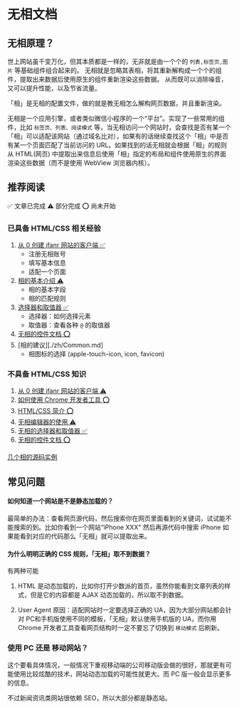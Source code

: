# 无相文档


## 无相原理？

世上网站虽千变万化，但其本质都是一样的，无非就是由一个个的 `列表,标签页,图片` 等基础组件组合起来的。 无相就是忽略其表相，将其重新解构成一个个的组件，提取出来数据后使用原生的组件重新渲染这些数据。 从而既可以消除噪音，又可以提升性能，以及节省流量。


「相」是无相的配置文件，做的就是教无相怎么解构网页数据，并且重新渲染。


无相是一个应用引擎，或者类似微信小程序的一个“平台”。实现了一些常用的组件，比如 `标签页、列表、阅读模式` 等，当无相访问一个网站时，会查找是否有某一个「相」可以适配该网站（通过域名比对），如果有的话继续查找这个「相」中是否有某一个页面匹配了当前访问的 URL。如果找到的话无相就会根据「相」的规则从 HTML(网页) 中提取出来信息后使用「相」指定的布局和组件使用原生的界面渲染这些数据（而不是使用 WebView 浏览器内核）。




## 推荐阅读

✅  文章已完成 ⚠️  部分完成 ⭕️ 尚未开始


### 已具备 HTML/CSS 相关经验

1. [从 0 创建 ifanr 网站的客户端 ✅](./zh/GetStarted.md)
    * 注册无相账号
    * 填写基本信息
    * 适配一个页面
2. [相的基本介绍 ⚠️](./zh/Editor.md)
    * 相的基本字段
    * 相的匹配规则
3. [选择器和取值器 ✅](./zh/Selector.md)
    * 选择器：如何选择元素
    * 取值器：查看各种 `@` 的取值器
4. [无相的控件文档 ⭕️](./zh/Components.md)
5. [相的建议][./zh/Common.md]
    * 相图标的选择 (apple-touch-icon, icon, favicon)


### 不具备 HTML/CSS 知识

1. [从 0 创建 ifanr 网站的客户端 ⚠️](./zh/GetStarted.md)
1. [如何使用 Chrome 开发者工具 ⭕️](./zh/WIP.md)
1. [HTML/CSS 简介 ⭕️](./zh/WIP.md)
1. [无相编辑器的使用 ⚠️](./zh/Editor.md)
1. [无相的选择器和取值器 ✅](./zh/Selector.md)
1. [无相的控件文档 ⭕️](./zh/Components.md)


[几个相的源码实例](./zh/Demo.md)


## 常见问题


#### 如何知道一个网站是不是静态加载的？

最简单的办法：查看网页源代码，然后搜索你在网页里面看到的关键词，试试能不能搜索的到。比如你看到一个网站“iPhone XXX" 然后再源代码中搜索 iPhone 如果能看到对应的代码那么「无相」就可以提取出来。


#### 为什么明明正确的 CSS 规则，「无相」取不到数据？

有两种可能

1. HTML 是动态加载的，比如你打开少数派的首页，虽然你能看到文章列表的样式，但是它的内容都是 AJAX 动态加载的，所以取不到数据。

2. User Agent 原因：适配网站时一定要选择正确的 UA，因为大部分网站都会针对 PC和手机版使用不同的模板，「无相」默认使用手机版的 UA，而你用 Chrome 开发者工具查看网页结构时一定不要忘了切换到 `移动模式` 后刷新。


### 使用 PC 还是 移动网站？

这个要看具体情况，一般情况下重视移动端的公司移动版会做的很好，那就更有可能使用比较炫酷的技术，网站动态加载的可能性就更大。而 PC 版一般会显示更多的信息。

不过新闻资讯类网站很依赖 SEO，所以大部分都是静态站。
